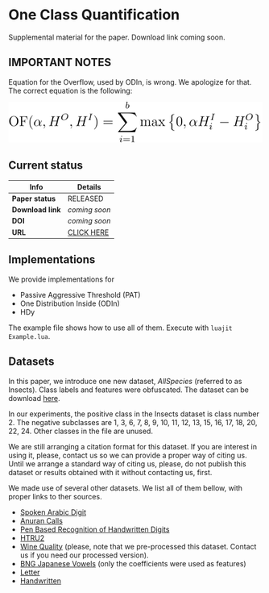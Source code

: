 # One Class Quantification

Supplemental material for the paper. Download link coming soon.

## IMPORTANT NOTES

Equation for the Overflow, used by ODIn, is wrong. We apologize for that.
The correct equation is the following:

![Overflow](/Overflow.svg)

## Current status

| Info              | Details                                                                      |
| ------------------|------------------------------------------------------------------------------|
| **Paper status**  | RELEASED                                                                     |
| **Download link** | _coming soon_                                                                |
| **DOI**           | _coming soon_                                                                |
| **URL**           | [CLICK HERE](http://www.ecmlpkdd2018.org/wp-content/uploads/2018/09/125.pdf) |

## Implementations

We provide implementations for

  - Passive Aggressive Threshold (PAT)
  - One Distribution Inside (ODIn)
  - HDy

The example file shows how to use all of them.
Execute with `luajit Example.lua`.

## Datasets

In this paper, we introduce one new dataset, _AllSpecies_ (referred to as Insects).
Class labels and features were obfuscated.
The dataset can be download [here](https://dataverse.harvard.edu/dataset.xhtml?persistentId=doi:10.7910/DVN/6J5BXV).


In our experiments, the positive class in the Insects dataset is class number 2.
The negative subclasses are 1, 3, 6, 7, 8, 9, 10, 11, 12, 13, 15, 16, 17, 18, 20, 22, 24.
Other classes in the file are unused.

We are still arranging a citation format for this dataset.
If you are interest in using it, please, contact us so we can provide a proper way of citing us.
Until we arrange a standard way of citing us, please, do not publish this dataset or results obtained with it without contacting us, first.

We made use of several other datasets. We list all of them bellow, with proper links to ther sources.

 - [Spoken Arabic Digit](https://archive.ics.uci.edu/ml/datasets/Spoken+Arabic+Digit)
 - [Anuran Calls](https://archive.ics.uci.edu/ml/datasets/Anuran+Calls+%28MFCCs%29)
 - [Pen Based Recognition of Handwritten Digits](https://archive.ics.uci.edu/ml/datasets/Pen-Based+Recognition+of+Handwritten+Digits)
 - [HTRU2](https://archive.ics.uci.edu/ml/datasets/HTRU2)
 - [Wine Quality](https://archive.ics.uci.edu/ml/datasets/Wine+Quality) (please, note that we pre-processed this dataset. Contact us if you need our processed version).
 - [BNG Japanese Vowels](https://www.openml.org/d/1214) (only the coefficients were used as features)
 - [Letter](https://www.openml.org/d/6)
 - [Handwritten](https://github.com/denismr/Unsupervised-Context-Switch-For-Classification-Tasks)
